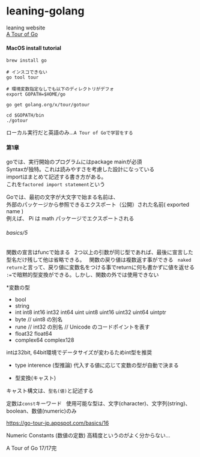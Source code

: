 # leaning-golang

leaning website  
[A Tour of Go](https://go-tour-jp.appspot.com/welcome/1)

#### MacOS install tutorial

```
brew install go
```

```
# インスコできない
go tool tour
```

```
# 環境変数指定なしでも以下のディレクトリがデフォ
export GOPATH=$HOME/go
```

```
go get golang.org/x/tour/gotour
```

```
cd $GOPATH/bin
./gotour
```

ローカル実行だと英語のみ...`A Tour of Goで学習をする`

#### 第1章
goでは、実行開始のプログラムにはpackage mainが必須  
Syntaxが独特。これは読みやすさを考慮した設計になっている  
importはまとめて記述する書き方がある。  
これを`factored import statement`という

Goでは、最初の文字が大文字で始まる名前は、  
外部のパッケージから参照できるエクスポート（公開）された名前( exported name )  
例えば、 Pi は math パッケージでエクスポートされる


###### basics/5
関数の宣言はfuncで始まる  
2つ以上の引数が同じ型であれば、最後に宣言した型名だけ残して他は省略できる。  
関数の戻り値は複数返す事ができる  
``naked return``と言って、戻り値に変数名をつける事でreturnに何も書かずに値を返せる
`:=`で暗黙的型変換ができる。しかし、関数の外では使用できない

*変数の型

* bool  
* string   
* int  int8  int16  int32  int64 uint uint8 uint16 uint32 uint64 uintptr  
* byte // uint8 の別名  
* rune // int32 の別名 // Unicode のコードポイントを表す 
* float32 float64  
* complex64 complex128  

intは32bit, 64bit環境でデータサイズが変わるためint型を推奨

* type interence (型推論)
代入する値に応じて変数の型が自動で決まる

* 型変換(キャスト)

キャスト構文は、`型名(値)`と記述する

定数は`const`キーワード  
使用可能な型は、文字(character)、文字列(string)、boolean、数値(numeric)のみ

https://go-tour-jp.appspot.com/basics/16

Numeric Constants (数値の定数)
高精度というのがよく分からない...

A Tour of Go 17/17完
